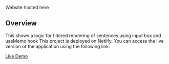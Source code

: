 Website hosted here 

## Overview
This shows a logic for filtered rendering of sentences using input box and useMemo hook 
This project is deployed on Netlify. You can access the live version of the application using the following link:

[Live Demo](https://thriving-sfogliatella-8c2257.netlify.app)
